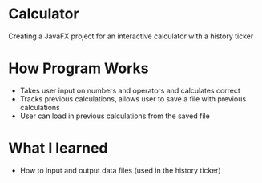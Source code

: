 # Calculator
Creating a JavaFX project for an interactive calculator with a history ticker

# How Program Works
- Takes user input on numbers and operators and calculates correct 
- Tracks previous calculations, allows user to save a file with previous calculations
- User can load in previous calculations from the saved file

# What I learned
- How to input and output data files (used in the history ticker)
  
